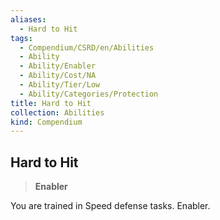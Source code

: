 ```yaml
---
aliases:
  - Hard to Hit
tags:
  - Compendium/CSRD/en/Abilities
  - Ability
  - Ability/Enabler
  - Ability/Cost/NA
  - Ability/Tier/Low
  - Ability/Categories/Protection
title: Hard to Hit
collection: Abilities
kind: Compendium
---
```

## Hard to Hit  
>**Enabler**
  
You are trained in Speed defense tasks. Enabler.